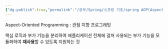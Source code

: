 ```yaml
---
{"dg-publish":true,"permalink":"/공부/Spring/스프링 기초/spring AOP(Aspect-Oriented Programming)/","dgPassFrontmatter":true}
---
```



Aspect-Oriented Programming : 관점 지향 프로그래밍

핵심 로직과 부가 기능을 분리하여 애플리케이션 전체에 걸쳐 사용되는 부가 기능을 모듈화하여 **재사용**할 수 있도록 지원하는 것